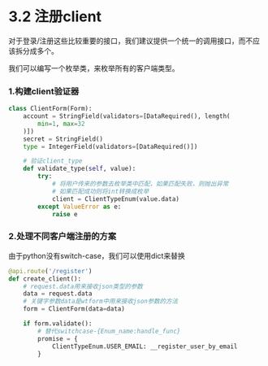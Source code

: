 # 3.2 注册client

对于登录/注册这些比较重要的接口，我们建议提供一个统一的调用接口，而不应该拆分成多个。

我们可以编写一个枚举类，来枚举所有的客户端类型。


### 1.构建client验证器
```python
class ClientForm(Form):
    account = StringField(validators=[DataRequired(), length(
        min=1, max=32
    )])
    secret = StringField()
    type = IntegerField(validators=[DataRequired()])

    # 验证client_type
    def validate_type(self, value):
        try:
            # 将用户传来的参数去枚举类中匹配，如果匹配失败，则抛出异常
            # 如果匹配成功则将int转换成枚举
            client = ClientTypeEnum(value.data)
        except ValueError as e:
            raise e
```


### 2.处理不同客户端注册的方案
由于python没有switch-case，我们可以使用dict来替换
```python
@api.route('/register')
def create_client():
    # request.data用来接收json类型的参数
    data = request.data
    # 关键字参数data是wtform中用来接收json参数的方法
    form = ClientForm(data=data)

    if form.validate():
        # 替代switchcase-{Enum_name:handle_func}
        promise = {
            ClientTypeEnum.USER_EMAIL: __register_user_by_email
        }
```